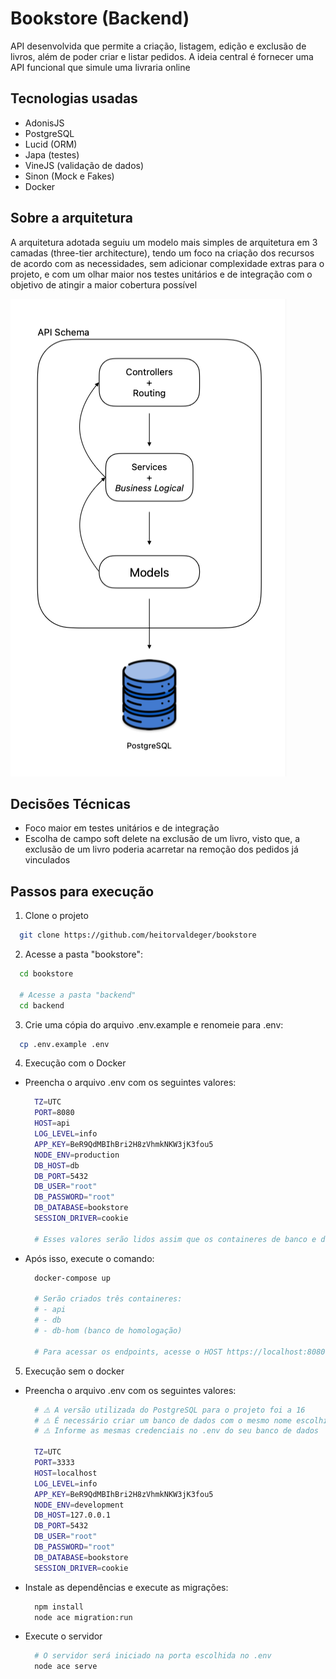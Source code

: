 # Bookstore (Backend)

API desenvolvida que permite a criação, listagem, edição e exclusão de livros, além de poder criar e listar pedidos. A ideia central é fornecer uma API funcional que simule uma livraria online

## Tecnologias usadas
- AdonisJS
- PostgreSQL
- Lucid (ORM)
- Japa (testes)
- VineJS (validação de dados)
- Sinon (Mock e Fakes)
- Docker

## Sobre a arquitetura
A arquitetura adotada seguiu um modelo mais simples de arquitetura em 3 camadas (three-tier architecture), tendo um foco na criação dos recursos de acordo com as necessidades, sem adicionar complexidade extras para o projeto, e com um olhar maior nos testes unitários e de integração com o objetivo de atingir a maior cobertura possível

![alt text](architecture.png)

## Decisões Técnicas
- Foco maior em testes unitários e de integração
- Escolha de campo soft delete na exclusão de um livro, visto que, a exclusão de um livro poderia acarretar na remoção dos pedidos já vinculados
  
## Passos para execução

1. Clone o projeto
  ```bash
    git clone https://github.com/heitorvaldeger/bookstore
  ```

2. Acesse a pasta "bookstore":
  ```bash
    cd bookstore

    # Acesse a pasta "backend"
    cd backend
  ```

3. Crie uma cópia do arquivo .env.example e renomeie para .env:
  ```bash
    cp .env.example .env
  ```

4. Execução com o Docker
  - Preencha o arquivo .env com os seguintes valores:
    ```bash
      TZ=UTC
      PORT=8080
      HOST=api
      LOG_LEVEL=info
      APP_KEY=BeR9QdMBIhBri2H8zVhmkNKW3jK3fou5
      NODE_ENV=production
      DB_HOST=db
      DB_PORT=5432
      DB_USER="root"
      DB_PASSWORD="root"
      DB_DATABASE=bookstore
      SESSION_DRIVER=cookie

      # Esses valores serão lidos assim que os containeres de banco e da API forem criados
    ```

  - Após isso, execute o comando:
    ```bash
      docker-compose up

      # Serão criados três containeres:
      # - api
      # - db
      # - db-hom (banco de homologação)

      # Para acessar os endpoints, acesse o HOST https://localhost:8080
    ```

5. Execução sem o docker
  - Preencha o arquivo .env com os seguintes valores:
    ```bash
      # ⚠️ A versão utilizada do PostgreSQL para o projeto foi a 16
      # ⚠️ É necessário criar um banco de dados com o mesmo nome escolhido no .env
      # ⚠️ Informe as mesmas credenciais no .env do seu banco de dados

      TZ=UTC
      PORT=3333
      HOST=localhost
      LOG_LEVEL=info
      APP_KEY=BeR9QdMBIhBri2H8zVhmkNKW3jK3fou5
      NODE_ENV=development
      DB_HOST=127.0.0.1
      DB_PORT=5432
      DB_USER="root"
      DB_PASSWORD="root"
      DB_DATABASE=bookstore
      SESSION_DRIVER=cookie
    ```
  - Instale as dependências e execute as migrações:
    ```bash
      npm install
      node ace migration:run
    ```

  - Execute o servidor
    ```bash
      # O servidor será iniciado na porta escolhida no .env
      node ace serve
    ```
